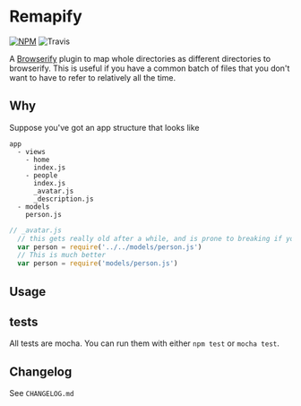 Remapify
=======================

[![NPM](https://nodei.co/npm/remapify.png)](https://nodei.co/npm/remapify/) ![Travis](https://travis-ci.org/joeybaker/exposify.png)

A [Browserify](https://github.com/substack/node-browserify) plugin to map whole directories as different directories to browserify. This is useful if you have a common batch of files that you don't want to have to refer to relatively all the time.

## Why

Suppose you've got an app structure that looks like

```
app
  - views
    - home
      index.js
    - people
      index.js
      _avatar.js
      _description.js
  - models
    person.js
```

```js
// _avatar.js
  // this gets really old after a while, and is prone to breaking if you change the directory hiearchy.
  var person = require('../../models/person.js')
  // This is much better
  var person = require('models/person.js')
```

## Usage

## tests
All tests are mocha. You can run them with either `npm test` or `mocha test`.

## Changelog
See `CHANGELOG.md`
